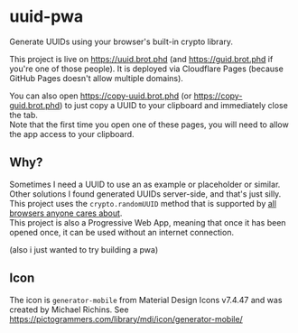 # uuid-pwa

Generate UUIDs using your browser's built-in crypto library.

This project is live on https://uuid.brot.phd (and https://guid.brot.phd if you're one of those people).
It is deployed via Cloudflare Pages (because GitHub Pages doesn't allow multiple domains).

You can also open https://copy-uuid.brot.phd (or https://copy-guid.brot.phd) to just copy a UUID to your clipboard and immediately close the tab.  
Note that the first time you open one of these pages, you will need to allow the app access to your clipboard.


## Why?
Sometimes I need a UUID to use an as example or placeholder or similar.
Other solutions I found generated UUIDs server-side, and that's just silly.
This project uses the `crypto.randomUUID` method that is supported by [all browsers anyone cares about](https://caniuse.com/mdn-api_crypto_randomuuid).  
This project is also a Progressive Web App, meaning that once it has been opened once, it can be used without an internet connection.

(also i just wanted to try building a pwa)


## Icon
The icon is `generator-mobile` from Material Design Icons v7.4.47 and was created by Michael Richins.
See https://pictogrammers.com/library/mdi/icon/generator-mobile/
